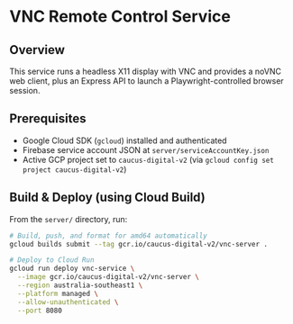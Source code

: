 # VNC Remote Control Service

## Overview
This service runs a headless X11 display with VNC and provides a noVNC web client, plus an Express API to launch a Playwright-controlled browser session.

## Prerequisites
- Google Cloud SDK (`gcloud`) installed and authenticated
- Firebase service account JSON at `server/serviceAccountKey.json`
- Active GCP project set to `caucus-digital-v2` (via `gcloud config set project caucus-digital-v2`)

## Build & Deploy (using Cloud Build)
From the `server/` directory, run:
```bash
# Build, push, and format for amd64 automatically
gcloud builds submit --tag gcr.io/caucus-digital-v2/vnc-server .

# Deploy to Cloud Run
gcloud run deploy vnc-service \
  --image gcr.io/caucus-digital-v2/vnc-server \
  --region australia-southeast1 \
  --platform managed \
  --allow-unauthenticated \
  --port 8080